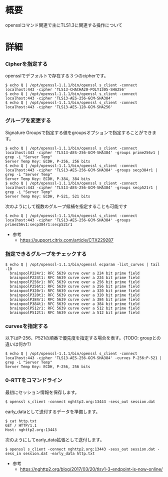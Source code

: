 # 概要
opensslコマンド関連で主にTLS1.3に関連する操作について

# 詳細

### Cipherを指定する
opensslでデフォルトで存在する３つのcipherです。
```
$ echo Q | /opt/openssl-1.1.1/bin/openssl s_client -connect localhost:443 -cipher 'TLS13-CHACHA20-POLY1305-SHA256'
$ echo Q | /opt/openssl-1.1.1/bin/openssl s_client -connect localhost:443 -cipher 'TLS13-AES-256-GCM-SHA384'
$ echo Q | /opt/openssl-1.1.1/bin/openssl s_client -connect localhost:443 -cipher 'TLS13-AES-128-GCM-SHA256'
```

### グループを変更する
Signature Groupsで指定する値をgroupsオプションで指定することができます。
```
$ echo Q | /opt/openssl-1.1.1/bin/openssl s_client -connect localhost:443 -cipher 'TLS13-AES-256-GCM-SHA384' -groups prime256v1 | grep -i "Server Temp"
Server Temp Key: ECDH, P-256, 256 bits
$ echo Q | /opt/openssl-1.1.1/bin/openssl s_client -connect localhost:443 -cipher 'TLS13-AES-256-GCM-SHA384' -groups secp384r1 | grep -i "Server Temp"
Server Temp Key: ECDH, P-384, 384 bits
$ echo Q | /opt/openssl-1.1.1/bin/openssl s_client -connect localhost:443 -cipher 'TLS13-AES-256-GCM-SHA384' -groups secp521r1 | grep -i "Server Temp"
Server Temp Key: ECDH, P-521, 521 bits
```

次のようにして複数のグループ候補を指定することも可能です
```
$ echo Q | /opt/openssl-1.1.1/bin/openssl s_client -connect localhost:443 -cipher 'TLS13-AES-256-GCM-SHA384' -groups prime256v1:secp384r1:secp521r1
```

- 参考
  - https://support.citrix.com/article/CTX229287

### 指定できるグループをチェックする
```
$ echo Q | /opt/openssl-1.1.1/bin/openssl ecparam -list_curves | tail -10
  brainpoolP224r1: RFC 5639 curve over a 224 bit prime field
  brainpoolP224t1: RFC 5639 curve over a 224 bit prime field
  brainpoolP256r1: RFC 5639 curve over a 256 bit prime field
  brainpoolP256t1: RFC 5639 curve over a 256 bit prime field
  brainpoolP320r1: RFC 5639 curve over a 320 bit prime field
  brainpoolP320t1: RFC 5639 curve over a 320 bit prime field
  brainpoolP384r1: RFC 5639 curve over a 384 bit prime field
  brainpoolP384t1: RFC 5639 curve over a 384 bit prime field
  brainpoolP512r1: RFC 5639 curve over a 512 bit prime field
  brainpoolP512t1: RFC 5639 curve over a 512 bit prime field
```

### curvesを指定する
以下はP-256、P521の順番で優先度を指定する場合を表す。(TODO: groupとの違いは何か?)
```
$ echo Q | /opt/openssl-1.1.1/bin/openssl s_client -connect localhost:443 -cipher 'TLS13-AES-256-GCM-SHA384' -curves P-256:P-521 | grep -i "Server Temp"
Server Temp Key: ECDH, P-256, 256 bits
```

### 0-RTTをコマンドライン

最初にセッション情報を保存します。
```
$ openssl s_client -connect nghttp2.org:13443 -sess_out session.dat
```

early_dataとして送付するデータを準備します。
```
$ cat http.txt
GET / HTTP/1.1
Host: nghttp2.org:13443
```

次のようにしてearly_data拡張として送付します。
```
$ openssl s_client -connect nghttp2.org:13443 -sess_out session.dat -sess_in session.dat -early_data http.txt
```

- 参考
  - https://nghttp2.org/blog/2017/03/20/tlsv1-3-endpoint-is-now-online/



